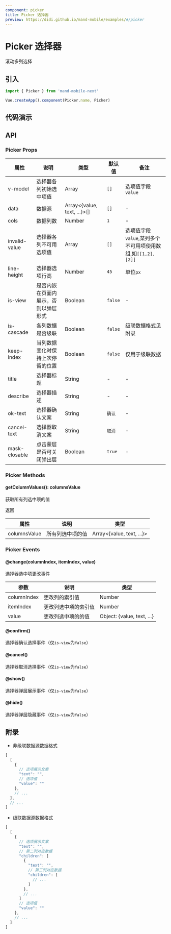 ```yaml
---
component: picker
title: Picker 选择器
preview: https://didi.github.io/mand-mobile/examples/#/picker
---
```


# Picker 选择器

滚动多列选择

## 引入

```javascript
import { Picker } from 'mand-mobile-next'

Vue.createApp().component(Picker.name, Picker)
```

## 代码演示

<demo-wrapper
  src="src/packages/picker/demo"
/>

## API

### Picker Props

|属性 | 说明 | 类型 | 默认值 | 备注|
|----|-----|------|------|------|
|v-model|选择器各列初始选中项值|Array|`[]`|选项值字段`value`|
|data|数据源|Array<{value, text, ...}>[]|`[]`|-|
|cols|数据列数|Number|`1`|-|
|invalid-value|选择器各列不可用选项值|Array|`[]`|选项值字段`value`,某列多个不可用项使用数组,如`[[1,2], [2]]`|
|line-height|选择器选项行高|Number|`45`|单位`px`|
|is-view|是否内嵌在页面内展示，否则以弹层形式|Boolean|`false`|-|
|is-cascade|各列数据是否级联|Boolean|`false`|级联数据格式见附录|
|keep-index|当列数据变化时保持上次停留的位置|Boolean|`false`|仅用于级联数据|  
|title|选择器标题|String|-|-|
|describe|选择器描述|String|-|-|
|ok-text|选择器确认文案|String|`确认`|-|
|cancel-text|选择器取消文案|String|`取消`|-|
|mask-closable|点击蒙层是否可关闭弹出层|Boolean|`true`|-|

### Picker Methods

#### getColumnValues(): columnsValue

获取所有列选中项的值

返回

|属性 | 说明 | 类型|
|----|-----|------|
|columnsValue|所有列选中项的值|Array<{value, text, ...}>|

### Picker Events

#### @change(columnIndex, itemIndex, value)

选择器选中项更改事件

|参数 | 说明 | 类型|
|----|-----|------|
|columnIndex|更改列的索引值|Number|
|itemIndex|更改列选中项的索引值|Number|
|value|更改列选中项的的值|Object: {value, text, ...}|

#### @confirm()

选择器确认选择事件（仅`is-view`为`false`）

#### @cancel()

选择器取消选择事件（仅`is-view`为`false`）

#### @show()

选择器弹层展示事件（仅`is-view`为`false`）

#### @hide()

选择器弹层隐藏事件（仅`is-view`为`false`）

## 附录

* 非级联数据源数据格式

```javascript
[
  [
    {
      // 选项展示文案
      "text": "",
      // 选项值
      "value": ""
    },
    // ...
  ],
  // ...
]
```

* 级联数据源数据格式

```javascript
[
  [
    {
      // 选项展示文案
      "text": "",
      // 第二列对应数据
      "children": [
        {
          "text": "",
          // 第三列对应数据
          "children": [
            // ...
          ]
        },
        // ...
      ]
      // 选项值
      "value": ""
    },
    // ...
  ]
]
```
